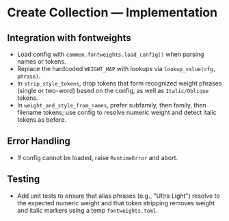 Create Collection — Implementation
=================================

Integration with fontweights
----------------------------
- Load config with `common.fontweights.load_config()` when parsing names or tokens.
- Replace the hardcoded `WEIGHT_MAP` with lookups via `lookup_value(cfg, phrase)`.
- In `strip_style_tokens`, drop tokens that form recognized weight phrases (single or two-word) based on the config, as well as `Italic/Oblique` tokens.
- In `weight_and_style_from_names`, prefer subfamily, then family, then filename tokens; use config to resolve numeric weight and detect italic tokens as before.

Error Handling
--------------
- If config cannot be loaded, raise `RuntimeError` and abort.

Testing
-------
- Add unit tests to ensure that alias phrases (e.g., "Ultra Light") resolve to the expected numeric weight and that token stripping removes weight and italic markers using a temp `fontweights.toml`.

